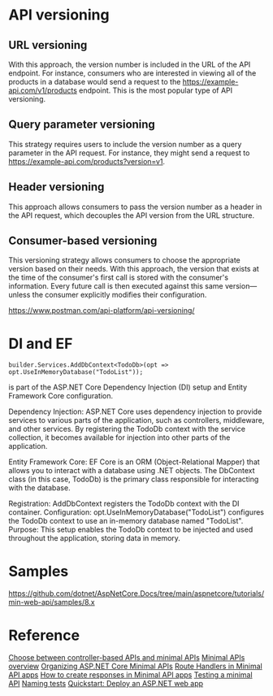 # API versioning

## URL versioning
With this approach, the version number is included in the URL of the API endpoint. For instance, consumers who are interested in viewing all of the products in a database would send a request to the https://example-api.com/v1/products endpoint. This is the most popular type of API versioning.

## Query parameter versioning
This strategy requires users to include the version number as a query parameter in the API request. For instance, they might send a request to https://example-api.com/products?version=v1.

## Header versioning
This approach allows consumers to pass the version number as a header in the API request, which decouples the API version from the URL structure.

## Consumer-based versioning
This versioning strategy allows consumers to choose the appropriate version based on their needs. With this approach, the version that exists at the time of the consumer's first call is stored with the consumer's information. Every future call is then executed against this same version—unless the consumer explicitly modifies their configuration.

https://www.postman.com/api-platform/api-versioning/

# DI and EF

`builder.Services.AddDbContext<TodoDb>(opt => opt.UseInMemoryDatabase("TodoList"));`

is part of the ASP.NET Core Dependency Injection (DI) setup and Entity Framework Core configuration.

Dependency Injection: ASP.NET Core uses dependency injection to provide services to various parts of the application, such as controllers, middleware, and other services. By registering the TodoDb context with the service collection, it becomes available for injection into other parts of the application.

Entity Framework Core: EF Core is an ORM (Object-Relational Mapper) that allows you to interact with a database using .NET objects. The DbContext class (in this case, TodoDb) is the primary class responsible for interacting with the database.

Registration: AddDbContext<TodoDb> registers the TodoDb context with the DI container.
Configuration: opt.UseInMemoryDatabase("TodoList") configures the TodoDb context to use an in-memory database named "TodoList".
Purpose: This setup enables the TodoDb context to be injected and used throughout the application, storing data in memory.

# Samples

https://github.com/dotnet/AspNetCore.Docs/tree/main/aspnetcore/tutorials/min-web-api/samples/8.x

# Reference
[Choose between controller-based APIs and minimal APIs](https://learn.microsoft.com/en-us/aspnet/core/fundamentals/apis?view=aspnetcore-8.0)
[Minimal APIs overview](https://learn.microsoft.com/en-us/aspnet/core/fundamentals/minimal-apis/overview?view=aspnetcore-8.0)
[Organizing ASP.NET Core Minimal APIs](https://www.tessferrandez.com/blog/2023/10/31/organizing-minimal-apis.html)
[Route Handlers in Minimal API apps](https://learn.microsoft.com/en-us/aspnet/core/fundamentals/minimal-apis/route-handlers?view=aspnetcore-8.0)
[How to create responses in Minimal API apps](https://learn.microsoft.com/en-us/aspnet/core/fundamentals/minimal-apis/responses?view=aspnetcore-8.0#typedresults-vs-results)
[Testing a minimal API](https://github.com/dotnet/AspNetCore.Docs.Samples/tree/main/fundamentals/minimal-apis/samples/MinApiTestsSample)
[Naming tests](https://www.tessferrandez.com/blog/2023/11/08/naming-tests.html)
[Quickstart: Deploy an ASP.NET web app](https://learn.microsoft.com/en-us/azure/app-service/quickstart-dotnetcore?tabs=net70&pivots=development-environment-vs)

